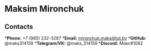 # __Maksim Mironchuk__

## __Contacts__
*__Phone:__ +7 (985) 232-3287
*__Email:__ mironchuk.maks@tut.by
*__GitHub:__ @maks314159
*__Telegram/VK:__ @maks_314159
*__Discord:__ _Макс_#1082

